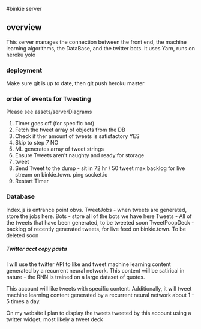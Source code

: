 #binkie server

## overview

This server manages the connection between the front end, the machine learning algorithms, the DataBase, and the twitter bots. It uses Yarn, runs on heroku yolo

### deployment

Make sure git is up to date, then git push heroku master

### order of events for Tweeting

Please see assets/serverDiagrams

1. Timer goes off (for specific bot)
2. Fetch the tweet array of objects from the DB
3. Check if ther amount of tweets is satisfactory
   YES
4. Skip to step 7
   NO
5. ML generates array of tweet strings
6. Ensure Tweets aren't naughty and ready for storage
7. tweet
8. Send Tweet to the dump - sit in 72 hr / 50 tweet max backlog for live stream on binkie.town. ping socket.io
9. Restart Timer

### Database

Index.js is entrance point obvs.
TweetJobs - when tweets are generated, store the jobs here.
Bots - store all of the bots we have here
Tweets - All of the tweets that have been generated, to be tweeted soon
TweetPoopDeck - backlog of recently generated tweets, for live feed on binkie.town. To be deleted soon

##### Twitter acct copy pasta

I will use the twitter API to like and tweet machine learning content generated by a recurrent neural network. This content will be satirical in nature - the RNN is trained on a large dataset of quotes.

This account will like tweets with specific content. Additionally, it will tweet machine learning content generated by a recurrent neural network about 1 - 5 times a day.

On my website I plan to display the tweets tweeted by this account using a twitter widget, most likely a tweet deck
